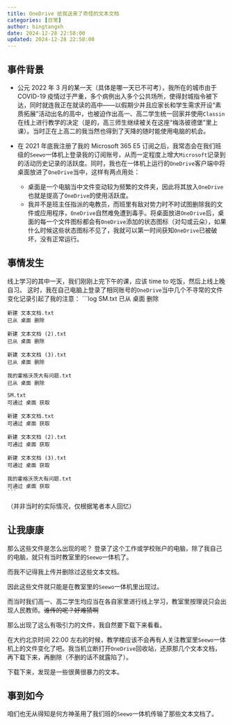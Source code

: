 ```yaml
---
title: OneDrive 给我送来了奇怪的文本文档
categories: [日常]
author: bingtangxh
date: 2024-12-28 22:58:00
updated: 2024-12-28 22:58:00
---
```


## 事件背景
- 公元 2022 年 3 月的某一天（具体是哪一天已不可考），我所在的城市由于 COVID-19 疫情过于严重，多个病例出入多个公共场所，使得封城指令被下达，同时就连我正在就读的高中——以假期少并且应家长和学生需求开设“素质拓展”活动出名的高中，也被迫作出高一、高二学生统一回家并使用`Classin`在线上进行教学的决定（是的，高三师生继续被关在这座“梅洛彼德堡”里上课）。当时正在上高二的我当然也得到了天降的随时能使用电脑的机会。

- 在 2021 年底我注册了我的 Microsoft 365 E5 订阅之后，我常态会在我们班级的`Seewo`一体机上登录我的订阅账号，从而一定程度上增大`Microsoft`记录到的活动历史记录的活跃度。同时，我也在一体机上运行的`OneDrive`客户端中将桌面放进了`OneDrive`当中，这样有两点用处：
  - 桌面是一个电脑当中文件变动较为频繁的文件夹，因此将其放入`OneDrive`也就是提高了`OneDrive`的使用活跃度。
  - 我并不是班主任指派的电教员，而班里有敌对势力时不时试图删除我的文件或应用程序，`OneDrive`自然难免遭到毒手。将桌面放进`OneDrive`后，桌面的每一个文件图标都会有`OneDrive`添加的状态图标（对勾或云朵），如果什么时候这些状态图标不见了，我就可以第一时间获知`OneDrive`已被破坏，没有正常运行。

## 事情发生
线上学习的其中一天，我们刚刚上完下午的课，应该 time to 吃饭，然后上线上晚自习。
这时，我在自己电脑上登录了相同账号的`OneDrive`当中几个不寻常的文件变化记录引起了我的注意：
    ```log
    SM.txt
    已从 桌面 删除

    新建 文本文档.txt
    已从 桌面 删除

    新建 文本文档 (2).txt
    已从 桌面 删除

    新建 文本文档 (3).txt
    已从 桌面 删除

    我的霍格沃茨大有问题.txt
    已从 桌面 删除

    SM.txt
    可通过 桌面 获取

    新建 文本文档.txt
    可通过 桌面 获取

    新建 文本文档 (2).txt
    可通过 桌面 获取

    新建 文本文档 (3).txt
    可通过 桌面 获取

    我的霍格沃茨大有问题.txt
    可通过 桌面 获取
    ```

（并非当时的实际情况，仅根据笔者本人回忆）

## 让我康康

那么这些文件是怎么出现的呢？
登录了这个工作或学校账户的电脑，除了我自己的电脑，就只有当时教室里的`Seewo`一体机了。

而我不记得我上传并删除过这些文本文档。

因此这些文件就只能是在教室里的`Seewo`一体机里出现过。

而当时我们高一、高二学生均应当在各自家里进行线上学习，教室里按理说只会出现人民教师。~~谁传的呢？好难猜啊~~

那么出现了这么有吸引力的文件，我自然要下载下来看看。

在大约北京时间 22:00 左右的时候，教学楼应该不会再有人关注教室里`Seewo`一体机上的文件变化了吧。我当机立断打开`OneDrive`回收站，还原那几个文本文档，再下载下来，再删除（不删的话不就露陷了）。

下载下来，发现是一些很黄很暴力的文本。

## 事到如今

咱们也无从得知是何方神圣用了我们班的`Seewo`一体机传输了那些文本文档了。